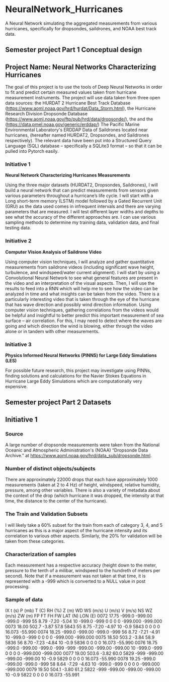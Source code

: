 # NeuralNetwork_Hurricanes
A Neural Network simulating the aggregated measurements from various hurricanes, specifically for dropsondes, saildrones, and NOAA best track data.

## Semester project Part 1 Conceptual design
## Project Name: Neural Networks Characterizing Hurricanes

The goal of this project is to use the tools of Deep Neural Networks in order to fit and predict certain measured values taken from hurricane measurement instruments. The project will use data taken from three open data sources: the HURDAT 2 Hurricane Best Track Database (https://www.aoml.noaa.gov/hrd/hurdat/Data_Storm.html),  the Hurricane Research Division Dropsonde Database (https://www.aoml.noaa.gov/ftp/pub/hrd/data/dropsonde/), the and the (https://data.pmel.noaa.gov/generic/erddap/) The Pacific Marine Environmental Laboratory's ERDDAP Data of Saildrones located near hurricanes, (hereafter named HURDAT2, Dropsondes, and Saildrones respectively). The relevant data have been put into a Structured Query Language (SQL) database – specifically a SQLite3 format – so that it can be pulled into Pytorch easily. 

### Initiative 1
**Neural Network Characterizing Hurricanes Measurements**

Using the three major datasets (HURDAT2, Dropsondes, Saildrones), I will build a neural network that can predict measurements from sensors given various parameters throughout a hurricane’s life cycle. I will start with a Long short-term memory (LSTM) model followed by a Gated Recurrent Unit (GRU) as the data used comes in infrequent intervals and there are varying parameters that are measured.  I will test different layer widths and depths to see what the accuracy of the different approaches are.  I can use various sampling methods to determine my training data, validation data, and final testing data.

### Initiative 2
**Computer Vision Analysis of Saildrone Video**

Using computer vision techniques, I will analyze and gather quantitative measurements from saildrone videos (including significant wave height, turbulence, and windspeed/water current alignment). I will start by using a Convolutional Neural Network to see what general features are present in the video and an interpretation of the visual aspects. Then, I will use the results to feed into a RNN which will help me to see how the video can be analyzed in time and what insights can be taken from the video. There is a particularly interesting video that is taken through the eye of the hurricane that has wave direction and possibly wind direction information.  Using computer vision techniques, gathering correlations from the videos would be helpful and insightful to better predict this important measurement of sea surface – air correlation. For this, I may need to detect where the waves are going and which direction the wind is blowing, either through the video alone or in tandem with other measurements.

### Initiative 3
**Physics Informed Neural Networks (PINNS) for Large Eddy Simulations (LES)**

For possible future research, this project may investigate using PINNs, finding solutions and calculations for the Navier Stokes Equations in Hurricane Large Eddy Simulations which are computationally very expensive.

## Semester project Part 2 Datasets
## Initiative 1
### Source
A large number of dropsonde measurements were taken from the National Oceanic and Atmospheric Administration's (NOAA) “Dropsonde Data Archive.”  at https://www.aoml.noaa.gov/hrd/data_sub/dropsonde.html. 
### Number of distinct objects/subjects 
There are approximately 22000 drops that each have approximately 1000 measurements (taken at 2 to 4 Hz) of height, windspeed, relative humidity, pressure, among other variables. There is also a variety of metadata about the context of the drop (which hurricane it was dropped, the intensity at that time, the distance to the center of the hurricane).
### The Train and Validation Subsets
I will likely take a 60% subset for the train from each of category 3, 4, and 5 hurricanes as this is a major aspect of the hurricane intensity and its correlation to various other aspects. Similarly, the 20% for validation will be taken from these categories.
### Characterization of samples
Each measurement has a respective accuracy (height down to the meter, pressure to the tenth of a milibar, windspeed to the hundreth of meters per second). Note that if a measurement was not taken at that time, it is represented with a -999 which is converted to a NULL value in post processing.
### Sample of data
IX      t (s)  P (mb)    T (C)    RH (%)  Z (m)   WD    WS (m/s)   U (m/s)   V (m/s)  NS  WZ (m/s)  ZW (m)   FP  FT  FH  FW    LAT (N)   LON (E)
0072   17.75  -999.0   -999.00   -999.0    -999    55     8.79     -7.20     -5.04    10  -999.0    -999     0   0   0   0    -999.000  -999.000
0073   18.00   502.7     -3.87     57.8    5843    55     8.75     -7.20     -4.97    10    -0.9    5843     0   0   0   0      16.073   -55.990
0074   18.25  -999.0   -999.00   -999.0    -999    56     8.72     -7.21     -4.91    10  -999.0    -999     0   0   0   0    -999.000  -999.000
0075   18.50   503.2     -3.84     58.9    5836    56     8.70     -7.23     -4.84    10    -0.9    5836     0   0   0   0      16.073   -55.990
0076   18.75  -999.0   -999.00   -999.0    -999  -999  -999.00   -999.00   -999.00    10  -999.0    -999     0   0   0   0    -999.000  -999.000
0077   19.00   503.6     -3.82     60.0    5829  -999  -999.00   -999.00   -999.00    10    -0.9    5829     0   0   0   0      16.073   -55.990
0078   19.25  -999.0   -999.00   -999.0    -999    58     8.64     -7.29     -4.63    10  -999.0    -999     0   0   0   0    -999.000  -999.000
0079   19.50   504.1     -3.80     61.2    5822  -999  -999.00   -999.00   -999.00    10    -0.9    5822     0   0   0   0      16.073   -55.991
